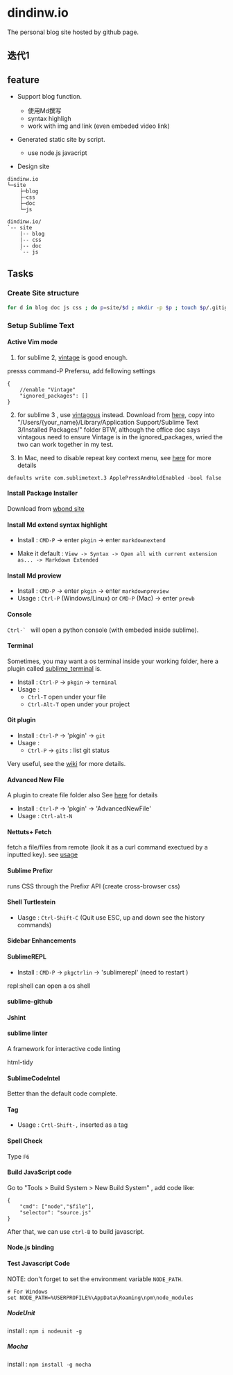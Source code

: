 dindinw.io
==========

The personal blog site hosted by github page.

迭代1
-----

## feature

 - Support blog function.
    - 使用Md撰写
    - syntax highligh
    - work with img and link (even embeded video link)

 - Generated static site by script.
    - use node.js javacript 

 - Design site 

```
dindinw.io
└─site
    ├─blog
    ├─css
    ├─doc
    └─js
```

```
dindinw.io/
`-- site
    |-- blog
    |-- css
    |-- doc
    `-- js
```

Tasks
-----

### Create Site structure

```bash
for d in blog doc js css ; do p=site/$d ; mkdir -p $p ; touch $p/.gitignore ; done
```
### Setup Sublime Text 

#### Active Vim mode

1. for sublime 2, [vintage][v1] is good enough.

presss command-P Prefersu, add fellowing settings

```
{
    //enable "Vintage"
    "ignored_packages": []
}
```
2. for sublime 3 , use [vintagous][v2] instead.
Download from [here][v2_d], copy into "/Users/{your_name}/Library/Application Support/Sublime Text 3/Installed Packages/" folder
BTW, although the office doc says vintagous need to ensure Vintage is in the ignored_packages, wried the two can work together in my test.

3. In Mac, need to disable repeat key context menu, see [here][key_repeat] for more details

```
defaults write com.sublimetext.3 ApplePressAndHoldEnabled -bool false
```

[v1]:http://www.sublimetext.com/docs/2/vintage.html
[v2]:https://github.com/guillermooo/Vintageous
[v2_d]:https://bitbucket.org/guillermooo/vintageous/downloads/Vintageous.sublime-package
[key_repeat]:https://gist.github.com/kconragan/2510186

#### Install Package Installer

Download from [wbond site][pkgctr]

[pkgctr]:https://sublime.wbond.net/installation

#### Install Md extend syntax highlight

- Install : `CMD-P` -> enter `pkgin` -> enter `markdownextend`

- Make it default : `View -> Syntax -> Open all with current extension as... -> Markdown Extended`

#### Install Md proview 

- Install : `CMD-P` -> enter `pkgin` -> enter `markdownpreview`
- Usage : `Ctrl-P` (Windows/Linux) or `CMD-P` (Mac) -> enter `prewb`

#### Console 

``Ctrl-` `` will open a python console (with embeded inside sublime).

#### Terminal

Sometimes, you may want a os terminal inside your working folder, here a plugin called [sublime_terminal][s_t] is.

- Install : `Ctrl-P` -> `pkgin` -> `terminal`
- Usage : 
    - `Ctrl-T` open under your file
    - `Ctrl-Alt-T` open under your project 

[s_t]: https://github.com/wbond/sublime_terminal


#### Git plugin

- Install : `Ctrl-P` -> 'pkgin' -> `git` 
- Usage : 
    - `Ctrl-P` -> `gits` : list git status 

Very useful, see the [wiki][sublime-git] for more details.

[sublime-git]:https://github.com/kemayo/sublime-text-git/wiki

#### Advanced New File

A plugin to create file folder also 
See [here][sublime-anf] for details

- Install : `Ctrl-P` -> 'pkgin' -> 'AdvancedNewFile' 
- Usage : `Ctrl-alt-N` 

[sublime-anf]: https://github.com/skuroda/Sublime-AdvancedNewFile

#### Nettuts+ Fetch

fetch a file/files from remote (look it as a curl command exectued by a inputted key).
see [usage][net-fetch-usage]

[net-fetch]:https://github.com/weslly/Nettuts-Fetch
[net-fetch-usage]:http://code.tutsplus.com/articles/introducing-nettuts-fetch--net-23490

#### Sublime Prefixr
runs CSS through the Prefixr API (create cross-browser css)

[prefixr]:https://github.com/wbond/sublime_prefixr

#### Shell Turtlestein

- Uasge : `Ctrl-Shift-C`  (Quit use ESC, up and down see the history commands)

[shell-t]:https://github.com/misfo/Shell-Turtlestein
[shell-t-d]:https://sublime.wbond.net/packages/Shell%20Turtlestein

#### Sidebar Enhancements

[sidebar]:https://github.com/titoBouzout/SideBarEnhancements

#### SublimeREPL

- Install : `CMD-P` -> `pkgctrlin` -> 'sublimerepl' (need to restart )

repl:shell can open a os shell  

[repl]: https://github.com/wuub/SublimeREPL/

#### sublime-github

[sub-github]:https://github.com/bgreenlee/sublime-github

#### Jshint

[jshint]: https://github.com/uipoet/sublime-jshint

#### sublime linter
A framework for interactive code linting

[sublimelinter]:https://github.com/SublimeLinter/SublimeLinter3
[linter_intro]:http://sublimelinter.readthedocs.org/en/latest/about.html#what-is-a-linter

html-tidy

[sublimelinter_html]:https://github.com/SublimeLinter/SublimeLinter-html-tidy

#### SublimeCodeIntel

Better than the default code complete.

[sub-codeintel]:https://github.com/SublimeCodeIntel/SublimeCodeIntel


#### Tag

- Usage : `Crtl-Shift-,` inserted as a tag

[tag]: https://github.com/SublimeText/Tag

#### Spell Check

Type `F6`

#### Build JavaScript code

Go to "Tools > Build System > New Build System" , add code like:

```
{
	"cmd": ["node","$file"],
	"selector": "source.js"
}
```

After that, we can use `ctrl-B` to build javascript.

#### Node.js binding

[node-snippets]:https://github.com/zenorocha/sublime-snippets-js/

[sublimetext-nodejs]:https://github.com/tanepiper/SublimeText-Nodejs

#### Test Javascript Code

NOTE: don't forget to set the environment variable `NODE_PATH`. 

```shell
# For Windows
set NODE_PATH=%USERPROFILE%\AppData\Roaming\npm\node_modules
```

##### NodeUnit
install : `npm i nodeunit -g`

[nodeunit]: https://github.com/caolan/nodeunit

##### Mocha
install : `npm install -g mocha`

[mocha]: https://github.com/visionmedia/mocha
